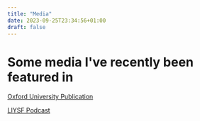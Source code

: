 ```yaml
---
title: "Media"
date: 2023-09-25T23:34:56+01:00
draft: false
---
```

# Some media I've recently been featured in

[Oxford University Publication](https://eng.ox.ac.uk/news/formula-1-scholarship-recipient-excels-in-studies-during-first-year-of-meng/)

[LIYSF Podcast](https://open.spotify.com/episode/4SZJUwN0BrVESYMSgp81sI?si=ca18f009cb444490)

<!--
#https://www.formula1.com/en/latest/article.formula-1-extends-engineering-scholarship-programme-to-2025.1pFIU8qH0LNzBtj2iHfDgW.html
#https://www.ox.ac.uk/news/2023-08-01-collaboration-formula-1-offer-engineering-scholarships-oxford-extended-until-2025
#https://www.development.ox.ac.uk/news/engineering-scholarship-scheme-backed-by-formula-1-extended-for-three-more-years
#https://eng.ox.ac.uk/news/formula-1-scholarships-for-undergraduates-from-under-represented-backgrounds/
#https://eng.ox.ac.uk/news/formula-1-scholarship-recipient-excels-in-studies-during-first-year-of-meng/
-->